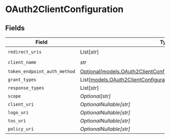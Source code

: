 # OAuth2ClientConfiguration


## Fields

| Field                                                                                                                              | Type                                                                                                                               | Required                                                                                                                           | Description                                                                                                                        |
| ---------------------------------------------------------------------------------------------------------------------------------- | ---------------------------------------------------------------------------------------------------------------------------------- | ---------------------------------------------------------------------------------------------------------------------------------- | ---------------------------------------------------------------------------------------------------------------------------------- |
| `redirect_uris`                                                                                                                    | List[*str*]                                                                                                                        | :heavy_check_mark:                                                                                                                 | N/A                                                                                                                                |
| `client_name`                                                                                                                      | *str*                                                                                                                              | :heavy_check_mark:                                                                                                                 | N/A                                                                                                                                |
| `token_endpoint_auth_method`                                                                                                       | [Optional[models.OAuth2ClientConfigurationTokenEndpointAuthMethod]](../models/oauth2clientconfigurationtokenendpointauthmethod.md) | :heavy_minus_sign:                                                                                                                 | N/A                                                                                                                                |
| `grant_types`                                                                                                                      | List[[models.OAuth2ClientConfigurationGrantTypes](../models/oauth2clientconfigurationgranttypes.md)]                               | :heavy_minus_sign:                                                                                                                 | N/A                                                                                                                                |
| `response_types`                                                                                                                   | List[*str*]                                                                                                                        | :heavy_minus_sign:                                                                                                                 | N/A                                                                                                                                |
| `scope`                                                                                                                            | *Optional[str]*                                                                                                                    | :heavy_minus_sign:                                                                                                                 | N/A                                                                                                                                |
| `client_uri`                                                                                                                       | *OptionalNullable[str]*                                                                                                            | :heavy_minus_sign:                                                                                                                 | N/A                                                                                                                                |
| `logo_uri`                                                                                                                         | *OptionalNullable[str]*                                                                                                            | :heavy_minus_sign:                                                                                                                 | N/A                                                                                                                                |
| `tos_uri`                                                                                                                          | *OptionalNullable[str]*                                                                                                            | :heavy_minus_sign:                                                                                                                 | N/A                                                                                                                                |
| `policy_uri`                                                                                                                       | *OptionalNullable[str]*                                                                                                            | :heavy_minus_sign:                                                                                                                 | N/A                                                                                                                                |
